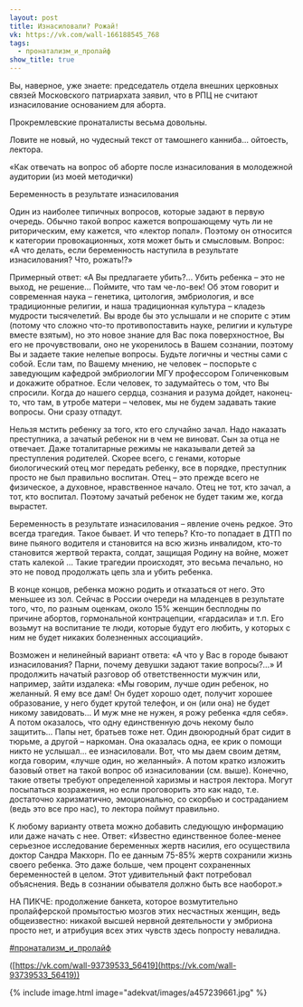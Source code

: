 ```yaml
---
layout: post
title: Изнасиловали? Рожай!
vk: https://vk.com/wall-166188545_768
tags:
  - пронатализм_и_пролайф
show_title: true
---
```

Вы, наверное, уже знаете: председатель отдела внешних церковных связей Московского патриархата заявил, что в РПЦ не считают изнасилование основанием для аборта.

Прокремлевские пронаталисты весьма довольны.

Ловите не новый, но чудесный текст от тамошнего канниба... ойтоесть, лектора.

«Как отвечать на вопрос об аборте после изнасилования в молодежной аудитории (из моей методички)

Беременность в результате изнасилования

Один из наиболее типичных вопросов, которые задают в первую очередь. Обычно такой вопрос кажется вопрошающему чуть ли не риторическим, ему кажется, что «лектор попал». Поэтому он относится к категории провокационных, хотя может быть и смысловым. Вопрос: «А что делать, если беременность наступила в результате изнасилования? Что, рожать!?»

Примерный ответ: «А Вы предлагаете убить?... Убить ребенка – это не выход, не решение… Поймите, что там че-ло-век! Об этом говорит и современная наука – генетика, цитология, эмбриология, и все традиционные религии, и наша традиционная культура – кладезь мудрости тысячелетий. Вы вроде бы это услышали и не спорите с этим (потому что сложно что-то противопоставить науке, религии и культуре вместе взятым), но это новое знание для Вас пока поверхностное, Вы его не прочувствовали, оно не укоренилось в Вашем сознании, поэтому Вы и задаете такие нелепые вопросы. Будьте логичны и честны сами с собой. Если там, по Вашему мнению, не человек – поспорьте с заведующим кафедрой эмбриологии МГУ профессором Голиченковым и докажите обратное. Если человек, то задумайтесь о том, что Вы спросили. Когда до нашего сердца, сознания и разума дойдет, наконец-то, что там, в утробе матери – человек, мы не будем задавать такие вопросы. Они сразу отпадут.

Нельзя мстить ребенку за того, кто его случайно зачал. Надо наказать преступника, а зачатый ребенок ни в чем не виноват. Сын за отца не отвечает. Даже тоталитарные режимы не наказывали детей за преступления родителей. Скорее всего, с генами, которые биологический отец мог передать ребенку, все в порядке, преступник просто не был правильно воспитан. Отец – это прежде всего не физическое, а духовное, нравственное начало. Отец не тот, кто зачал, а тот, кто воспитал. Поэтому зачатый ребенок не будет таким же, когда вырастет.

Беременность в результате изнасилования – явление очень редкое. Это всегда трагедия. Такое бывает. И что теперь? Кто-то попадает в ДТП по вине пьяного водителя и становится на всю жизнь инвалидом, кто-то становится жертвой теракта, солдат, защищая Родину на войне, может стать калекой … Такие трагедии происходят, это весьма печально, но это не повод продолжать цепь зла и убить ребенка.

В конце концов, ребенка можно родить и отказаться от него. Это меньшее из зол. Сейчас в России очереди на младенцев в результате того, что, по разным оценкам, около 15% женщин бесплодны по причине абортов, гормональной контрацепции, «гардасила» и т.п. Его возьмут на воспитание те люди, которые будут его любить, у которых с ним не будет никаких болезненных ассоциаций».

Возможен и нелинейный вариант ответа: «А что у Вас в городе бывают изнасилования? Парни, почему девушки задают такие вопросы?...» И продолжить начатый разговор об ответственности мужчин или, например, зайти издалека: «Мы говорим, лучше один ребенок, но желанный. Я ему все дам! Он будет хорошо одет, получит хорошее образование, у него будет крутой телефон, и он (или она) не будет никому завидовать… И муж мне не нужен, я рожу ребенка «для себя». А потом оказалось, что одну единственную дочь некому было защитить… Папы нет, братьев тоже нет. Один двоюродный брат сидит в тюрьме, а другой – наркоман. Она оказалась одна, ее крик о помощи никто не услышал… ее изнасиловали. Вот, что мы даем своим детям, когда говорим, «лучше один, но желанный». А потом кратко изложить базовый ответ на такой вопрос об изнасиловании (см. выше). Конечно, такие ответы требуют определенной харизмы и настроя лектора. Могут посыпаться возражения, но если проговорить это как надо, т.е. достаточно харизматично, эмоционально, со скорбью и состраданием (ведь это все про нас), то лектора поймут правильно.

К любому варианту ответа можно добавить следующую информацию или даже начать с нее. Ответ: «Известно единственное более-менее серьезное исследование беременных жертв насилия, его осуществила доктор Сандра Макхорн. По ее данным 75-85% жертв сохранили жизнь своего ребенка. Это даже больше, чем процент сохраненных беременностей в целом. Этот удивительный факт потребовал объяснения. Ведь в сознании обывателя должно быть все наоборот.»

НА ПИКЧЕ: продолжение банкета, которое возмутительно пролайферской промытостью мозгов этих несчастных женщин, ведь общеизвестно: никакой высшей нервной деятельности у эмбриона просто нет, и атрибуция всех этих чувств здесь попросту невалидна.

[#пронатализм_и_пролайф](poisk.html#пронатализм_и_пролайф)

([https://vk.com/wall-93739533_56419](https://vk.com/wall-93739533_56419))

{% include image.html image="adekvat/images/a457239661.jpg" %}